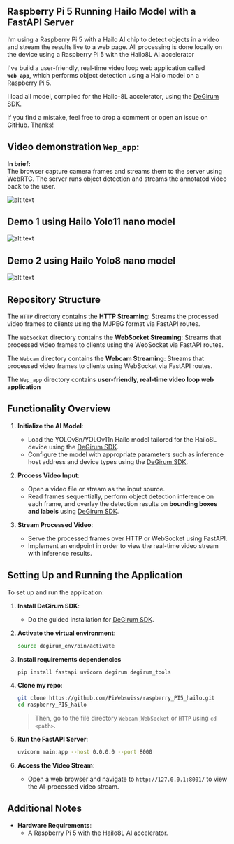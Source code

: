 ## Raspberry Pi 5 Running Hailo Model with a FastAPI Server 

I’m using a Raspberry Pi 5 with a Hailo AI chip to detect objects in a video and stream the results live to a web page. All processing is done locally on the device using a Raspberry Pi 5 with the Hailo8L AI accelerator

I've build a user-friendly, real-time video loop web application called **`Web_app`**, which performs object detection using a Hailo model on a Raspberry Pi 5.

I load all model, compiled for the Hailo-8L accelerator, using the [DeGirum SDK](https://github.com/DeGirum/hailo_examples).

If you find a mistake, feel free to drop a comment or open an issue on GitHub. Thanks!


## Video demonstration ``Wep_app``:

**In brief:**  
The browser capture camera frames and streams them to the server using WebRTC. The server runs object detection and streams the annotated video back to the user.

![alt text](Ressources/demo_web_app.gif)


## Demo 1 using Hailo Yolo11 nano model
![alt text](Ressources/demo-1.gif)

## Demo 2 using Hailo Yolo8 nano model
![alt text](Ressources/demo-2.gif)


## **Repository Structure**

The `HTTP` directory contains the **HTTP Streaming**: Streams the processed video frames to clients using the MJPEG format via FastAPI routes.

The `WebSocket` directory contains the **WebSocket Streaming**: Streams that processed video frames to clients using the WebSocket via FastAPI routes.

The `Webcam` directory contains the **Webcam Streaming**: Streams that processed video frames to clients using WebSocket via FastAPI routes.

The `Wep_app` directory contains **user-friendly, real-time video loop web application**


## **Functionality Overview**

1. **Initialize the AI Model**:  
   - Load the YOLOv8n/YOLOv11n Hailo model tailored for the Hailo8L device using the [DeGirum SDK](https://github.com/DeGirum/hailo_examples).  
   - Configure the model with appropriate parameters such as inference host address and device types using the [DeGirum SDK](https://github.com/DeGirum/hailo_examples).

2. **Process Video Input**:  
   - Open a video file or stream as the input source.  
   - Read frames sequentially, perform object detection inference on each frame, and overlay the detection results on **bounding boxes and labels** using [DeGirum SDK](https://github.com/DeGirum/hailo_examples).

3. **Stream Processed Video**:  
   - Serve the processed frames over HTTP or WebSocket using FastAPI.  
   - Implement an endpoint in order to view the real-time video stream with inference results.

   
## **Setting Up and Running the Application**

To set up and run the application:


1. **Install DeGirum SDK**:
   - Do the guided installation for [DeGirum SDK](https://github.com/DeGirum/hailo_examples).


2. **Activate the virtual environment**:
   ```bash
   source degirum_env/bin/activate
   ```

3. **Install requirements dependencies**
   ```bash
   pip install fastapi uvicorn degirum degirum_tools
   ```

4. **Clone my repo**:
   ```bash
   git clone https://github.com/PiWebswiss/raspberry_PI5_hailo.git
   cd raspberry_PI5_hailo
   ```

   >Then, go to the file directory `Webcam` ,``WebSocket`` or ``HTTP`` using ``cd <path>``.

5. **Run the FastAPI Server**:
   ```bash
   uvicorn main:app --host 0.0.0.0 --port 8000
   ```

6. **Access the Video Stream**:
   - Open a web browser and navigate to `http://127.0.0.1:8001/` to view the AI-processed video stream.

## **Additional Notes**

- **Hardware Requirements**:  
  - A Raspberry Pi 5 with the Hailo8L AI accelerator.



